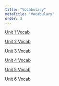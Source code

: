 ```yaml
---
title: "Vocabulary"
metaTitle: "Vocabulary"
order: 2
---
```


[Unit 1 Vocab](/unit-8/vocabulary/unit-1-vocab)

[Unit 2 Vocab]()

[Unit 3 Vocab]()

[Unit 4 Vocab]()

[Unit 5 Vocab]()

[Unit 6 Vocab]()